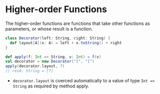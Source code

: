 # Higher-order Functions

The higher-order functions are functions that take other functions as parameters, or whose result is a function.

```scala
class Decorator(left: String, right: String) {
  def layout[A](x: A) = left + x.toString() + right
}

def apply(f: Int => String, v: Int) = f(v)
val decorator = new Decorator("[", "]")
apply(decorator.layout, 7)
// res0: String = [7]
```
- ```decorator.layout``` is coerced automatically to a value of type ```Int => String``` as required by method apply. 
